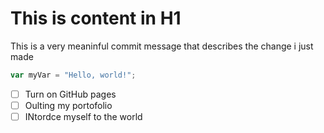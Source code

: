 # This is content in H1 

This is a very meaninful commit message that describes the change i just made

``` javascript
var myVar = "Hello, world!";
```
- [ ] Turn on GitHub pages
- [ ] Oulting my portofolio
- [ ] INtordce myself to the world 
